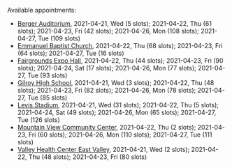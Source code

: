 Available appointments:

* [Berger Auditorium](https://schedulecare.sccgov.org/mychartprd/SignupAndSchedule/EmbeddedSchedule?id=132694&vt=1277&dept=101064003), 2021-04-21, Wed (5 slots); 2021-04-22, Thu (61 slots); 2021-04-23, Fri (42 slots); 2021-04-26, Mon (108 slots); 2021-04-27, Tue (109 slots)
* [Emmanuel Baptist Church](https://schedulecare.sccgov.org/mychartprd/SignupAndSchedule/EmbeddedSchedule?id=132871&vt=1277&dept=101064006), 2021-04-22, Thu (68 slots); 2021-04-23, Fri (64 slots); 2021-04-27, Tue (16 slots)
* [Fairgrounds Expo Hall](https://schedulecare.sccgov.org/mychartprd/SignupAndSchedule/EmbeddedSchedule?id=132726&vt=1277&dept=101064002), 2021-04-22, Thu (44 slots); 2021-04-23, Fri (90 slots); 2021-04-24, Sat (17 slots); 2021-04-26, Mon (77 slots); 2021-04-27, Tue (93 slots)
* [Gilroy High School](https://schedulecare.sccgov.org/mychartprd/SignupAndSchedule/EmbeddedSchedule?id=132980&vt=1277&dept=101064008), 2021-04-21, Wed (3 slots); 2021-04-22, Thu (48 slots); 2021-04-23, Fri (82 slots); 2021-04-26, Mon (78 slots); 2021-04-27, Tue (85 slots)
* [Levis Stadium](https://schedulecare.sccgov.org/mychartprd/SignupAndSchedule/EmbeddedSchedule?id=132723&vt=1277&dept=101064004), 2021-04-21, Wed (31 slots); 2021-04-22, Thu (5 slots); 2021-04-24, Sat (49 slots); 2021-04-26, Mon (65 slots); 2021-04-27, Tue (126 slots)
* [Mountain View Community Center](https://schedulecare.sccgov.org/mychartprd/SignupAndSchedule/EmbeddedSchedule?id=132472&vt=1277&dept=101064001), 2021-04-22, Thu (2 slots); 2021-04-23, Fri (60 slots); 2021-04-26, Mon (110 slots); 2021-04-27, Tue (111 slots)
* [Valley Health Center East Valley](https://schedulecare.sccgov.org/mychartprd/SignupAndSchedule/EmbeddedSchedule?id=132268&vt=1277&dept=101064007), 2021-04-21, Wed (2 slots); 2021-04-22, Thu (48 slots); 2021-04-23, Fri (80 slots)

